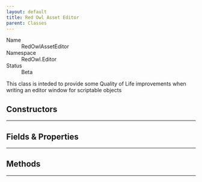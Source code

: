 ```yaml
---
layout: default
title: Red Owl Asset Editor
parent: Classes
---
```


<dl>
  <dt>Name</dt>
  <dd>RedOwlAssetEditor</dd>
  <dt>Namespace</dt>
  <dd>RedOwl.Editor</dd>
  <dt>Status</dt>
  <dd><span class="label label-yellow">Beta</span></dd>
</dl>

This class is inteded to provide some Quality of Life improvements when writing an editor window for scriptable objects

## Constructors
---

## Fields & Properties
---

## Methods
---
